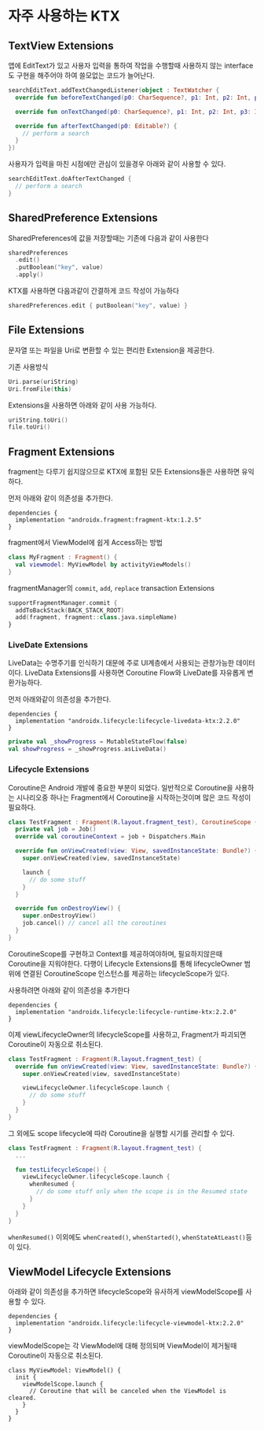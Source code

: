 # 자주 사용하는 KTX

## TextView Extensions
앱에 EditText가 있고 사용자 입력을 통하여 작업을 수행할때
사용하지 않는 interface도 구현을 해주어야 하여 쓸모없는 코드가 늘어난다.
```kotlin
searchEditText.addTextChangedListener(object : TextWatcher {
  override fun beforeTextChanged(p0: CharSequence?, p1: Int, p2: Int, p3: Int) {}

  override fun onTextChanged(p0: CharSequence?, p1: Int, p2: Int, p3: Int) {}

  override fun afterTextChanged(p0: Editable?) {
    // perform a search
  }
})
```
사용자가 입력을 마친 시점에만 관심이 있을경우 아래와 같이 사용할 수 있다. 
```kotlin
searchEditText.doAfterTextChanged {
  // perform a search
}
```


## SharedPreference Extensions
SharedPreferences에 값을 저장할때는 기존에 다음과 같이 사용한다
```kotlin
sharedPreferences
  .edit()
  .putBoolean("key", value)
  .apply()
```
KTX를 사용하면 다음과같이 간결하게 코드 작성이 가능하다
```kotlin
sharedPreferences.edit { putBoolean("key", value) }
```


## File Extensions
문자열 또는 파일을 Uri로 변환할 수 있는 편리한 Extension을 제공한다.

기존 사용방식
```kotlin
Uri.parse(uriString)
Uri.fromFile(this)
```

Extensions을 사용하면 아래와 같이 사용 가능하다.
```kotlin
uriString.toUri()
file.toUri()
```


## Fragment Extensions
fragment는 다루기 쉽지않으므로 KTX에 포함된 모든 Extensions들은 사용하면 유익하다.

먼저 아래와 같이 의존성을 추가한다.
```
dependencies {
  implementation "androidx.fragment:fragment-ktx:1.2.5"
}
```

fragment에서 ViewModel에 쉽게 Access하는 방법
```kotlin
class MyFragment : Fragment() {
  val viewmodel: MyViewModel by activityViewModels()
}
```

fragmentManager의 `commit`, `add`, `replace` transaction Extensions
```kotlin
supportFragmentManager.commit {
  addToBackStack(BACK_STACK_ROOT)
  add(fragment, fragment::class.java.simpleName)
}
```

### LiveDate Extensions
LiveData는 수명주기를 인식하기 대문에 주로 UI계층에서 사용되는 관창가능한 데이터이다.
LiveData Extensions를 사용하면 Coroutine Flow와 LiveDate를 자유롭게 변환가능하다.

먼저 아래와같이 의존성을 추가한다.
```
dependencies {
  implementation "androidx.lifecycle:lifecycle-livedata-ktx:2.2.0"
}
```

```kotlin
private val _showProgress = MutableStateFlow(false)
val showProgress = _showProgress.asLiveData()
```

### Lifecycle Extensions
Coroutine은 Android 개발에 중요한 부분이 되었다.
일반적으로 Coroutine을 사용하는 시나리오중 하나는 Fragment에서 Coroutine을 시작하는것이며 많은 코드 작성이 필요하다.

```kotlin
class TestFragment : Fragment(R.layout.fragment_test), CoroutineScope {
  private val job = Job()
  override val coroutineContext = job + Dispatchers.Main

  override fun onViewCreated(view: View, savedInstanceState: Bundle?) {
    super.onViewCreated(view, savedInstanceState)

    launch {
      // do some stuff
    }
  }

  override fun onDestroyView() {
    super.onDestroyView()
    job.cancel() // cancel all the coroutines
  }
}
```
CoroutineScope를 구현하고 Context를 제공하여야하며, 필요하지않은때 Coroutine을 지워야한다.
다행이 Lifecycle Extensions를 통해 lifecycleOwner 범위에 연결된 CoroutineScope 인스턴스를 제공하는 lifecycleScope가 있다.

사용하려면 아래와 같이 의존성을 추가한다
```
dependencies {
  implementation "androidx.lifecycle:lifecycle-runtime-ktx:2.2.0"
}
```

이제 viewLifecycleOwner의 lifecycleScope를 사용하고, Fragment가 파괴되면 Coroutine이 자동으로 취소된다.
```kotlin
class TestFragment : Fragment(R.layout.fragment_test) {
  override fun onViewCreated(view: View, savedInstanceState: Bundle?) {
    super.onViewCreated(view, savedInstanceState)

    viewLifecycleOwner.lifecycleScope.launch {
      // do some stuff
    }
  }
}
```
그 외에도 scope lifecycle에 따라 Coroutine을 실행할 시기를 관리할 수 있다.
```kotlin
class TestFragment : Fragment(R.layout.fragment_test) {
  ...

  fun testLifecycleScope() {
    viewLifecycleOwner.lifecycleScope.launch {
      whenResumed {
        // do some stuff only when the scope is in the Resumed state
      }
    }
  }
}
```
`whenResumed()` 이외에도 `whenCreated()`, `whenStarted()`, `whenStateAtLeast()`등이 있다.


## ViewModel Lifecycle Extensions
아래와 같이 의존성을 추가하면 lifecycleScope와 유사하게 viewModelScope를 사용할 수 있다.
```
dependencies {
  implementation "androidx.lifecycle:lifecycle-viewmodel-ktx:2.2.0"
}
```

viewModelScope는 각 ViewModel에 대해 정의되며 ViewModel이 제거될때 Coroutine이 자동으로 취소된다.

```kotin
class MyViewModel: ViewModel() {
  init {
    viewModelScope.launch {
      // Coroutine that will be canceled when the ViewModel is cleared.
    }
  }
}
```